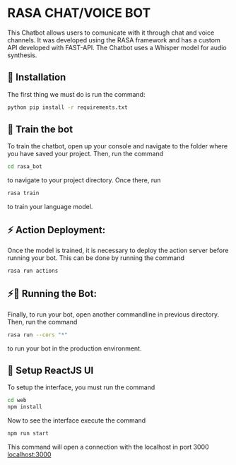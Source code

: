 # RASA CHAT/VOICE BOT 
This Chatbot allows users to comunicate with it through chat and
voice channels. It was developed using the RASA framework and has a custom API developed with FAST-API. The Chatbot uses a Whisper model for audio synthesis.

## 👷‍ Installation
The first thing we must do is run the command:

```bash
python pip install -r requirements.txt
```

## 🤖 Train the bot
To train the chatbot, open up your console and navigate to the folder where you have saved your project. Then, run the command 
```bash
cd rasa_bot
```
to navigate to your project directory. Once there, run
```bash
rasa train
``` 
to train your language model.

## ⚡️ Action Deployment:
Once the model is trained, it is necessary to deploy the action server before running your bot. This can be done by running the command 
```bash
rasa run actions
```

## ⚡️🤖 Running the Bot:
Finally, to run your bot, open another commandline in previous directory. Then, run the command 
```bash
rasa run --cors "*"
``` 
to run your bot in the production environment.

## 🎨 Setup ReactJS UI
To setup the interface, you must run the command 

```bash 
cd web
npm install 
```
Now to see the interface execute the command 
```bash 
npm run start
```
This command will open a connection with the localhost in port 3000
[localhost:3000](http://localhost:3000)
